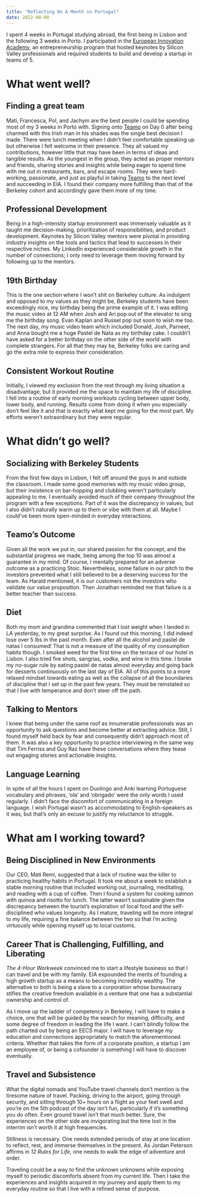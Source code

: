 ```yaml
---
title: "Reflecting On A Month in Portugal"
date: 2022-08-08
---
```


I spent 4 weeks in Portugal studying abroad, the first being in Lisbon and the following 3 weeks in Porto. I participated in the [European Innovation Academy](https://www.inacademy.eu/portugal/), an entrepreneurship program that hosted keynotes by Silicon Valley professionals and required students to build and develop a startup in teams of 5.

# What went well?

## Finding a great team

Mati, Francesca, Pol, and Jachym are the best people I could be spending most of my 3 weeks in Porto with. Signing onto [Teamo](http://teamo.ie) on Day 0 after being charmed with this Irish man in his shades was the single best decision I made. There were lunch meeting when I didn’t feel comfortable speaking up but otherwise I felt welcome in their presence. They all valued my contributions, however little that may have been in terms of ideas and tangible results. As the youngest in the group, they acted as proper mentors and friends, sharing stories and insights while being eager to spend time with me out in restaurants, bars, and escape rooms. They were hard-working, passionate, and just as playful in taking [Teamo](http://teamo.ie) to the next level and succeeding in EIA. I found their company more fulfilling than that of the Berkeley cohort and accordingly gave them more of my time.

## Professional Development

Being in a high-intensity startup environment was immensely valuable as it taught me decision-making, prioritization of responsibilities, and product development. Keynotes by Silicon Valley mentors were pivotal in providing industry insights on the tools and tactics that lead to successes in their respective niches. My LinkedIn experienced considerable growth in the number of connections; I only need to leverage them moving forward by following up to the mentors.

## 19th Birthday

This is the one section where I won’t shit on Berkeley culture. As indulgent and opposed to my values as they might be, Berkeley students have been exceedingly nice, my birthday being the prime example of it. I was editing the music video at 12 AM when Josh and Ari pop out of the elevator to sing me the birthday song. Evan Kaplan and Russel pop out soon to wish me too. The next day, my music video team which included Donald, Josh, Parneet, and Anna bought me a huge Pastel de Nata as my birthday cake. I couldn’t have asked for a better birthday on the other side of the world with complete strangers. For all that they may be, Berkeley folks are caring and go the extra mile to express their consideration.

## Consistent Workout Routine

Initially, I viewed my exclusion from the rest through my living situation a disadvantage, but it provided me the space to maintain my life of discipline. I fell into a routine of early morning workouts cycling between upper body, lower body, and running. Results come from doing it when you especially don’t feel like it and that is exactly what kept me going for the most part. My efforts weren’t extraordinary but they were regular.

# What didn’t go well?

## Socializing with Berkeley Students

From the first few days in Lisbon, I felt off around the guys in and outside the classroom. I made some good memories with my music video group, but their insistence on bar-hopping and clubbing weren’t particularly appealing to me. I eventually avoided much of their company throughout the program with a few exceptions. Part of it was the discrepancy in values, but I also didn’t naturally warm up to them or vibe with them at all. Maybe I could’ve been more open-minded in everyday interactions.

## Teamo’s Outcome

Given all the work we put in, our shared passion for the concept, and the substantial progress we made, being among the top 10 was almost a guarantee in my mind. Of course, I mentally prepared for an adverse outcome as a practicing Stoic. Nevertheless, some failure in our pitch to the investors prevented what I still believed to be a deserving success for the team. As Harald mentioned, it is our customers not the investors who validate our value proposition. Then Jonathan reminded me that failure is a better teacher than success.

## Diet

Both my mom and grandma commented that I lost weight when I landed in LA yesterday, to my great surprise. As I found out this morning, I did indeed lose over 5 lbs in the past month. Even after all the alcohol and pastel de natas I consumed! That is not a measure of the quality of my consumption habits though. I smoked weed for the first time on the terrace of our hotel in Lisbon. I also tried fire shots, sangrias, vodka, and wine in this time. I broke my no-sugar rule by eating pastel de natas almost everyday and going back for desserts continuously on the last day of EIA. All of this points to a more relaxed mindset towards eating as well as the collapse of all the boundaries of discipline that I set up in the past few years. They must be reinstated so that I live with temperance and don’t steer off the path.

## Talking to Mentors

I knew that being under the same roof as innumerable professionals was an opportunity to ask questions and become better at extracting advice. Still, I found myself held back by fear and consequently didn’t approach most of them. It was also a key opportunity to practice interviewing in the same way that Tim Ferriss and Guy Raz have these conversations where they tease out engaging stories and actionable insights.

## Language Learning

In spite of all the hours I spent on Duolingo and Anki learning Portuguese vocabulary and phrases, ‘ola’ and ‘obrigado’ were the only words I used regularly. I didn’t face the discomfort of communicating in a foreign language. I wish Portugal wasn’t as accommodating to English-speakers as it was, but that’s only an excuse to justify my reluctance to struggle.

# What am I working toward?

## Being Disciplined in New Environments

Our CEO, Mati Remi, suggested that a lack of routine was the killer to practicing healthy habits in Portugal. It took me about a week to establish a stable morning routine that included working out, journaling, meditating, and reading with a cup of coffee. Then I found a system for cooking salmon with quinoa and risotto for lunch. The latter wasn’t sustainable given the discrepancy between the tourist’s exploration of local food and the self-disciplined who values longevity. As I mature, traveling will be more integral to my life, requiring a fine balance between the two so that I’m acting virtuously while opening myself up to local customs.

## Career That is Challenging, Fulfilling, and Liberating

_The 4-Hour Workweek_ convinced me to start a lifestyle business so that I can travel and be with my family. EIA expounded the merits of founding a high growth startup as a means to becoming incredibly wealthy. The alternative to both is being a slave to a corporation whose bureaucracy stifles the creative freedom available in a venture that one has a substantial ownership and control of.

As I move up the ladder of competency in Berkeley, I will have to make a choice, one that will be guided by the search for meaning, difficulty, and some degree of freedom in leading the life I want. I can’t blindly follow the path charted out by being an EECS major. I will have to leverage my education and connections appropriately to match the aforementioned criteria. Whether that takes the form of a corporate position, a startup I am an employee of, or being a cofounder is something I will have to discover eventually.

## Travel and Subsistence

What the digital nomads and YouTube travel channels don’t mention is the tiresome nature of travel. Packing, driving to the airport, going through security, and sitting through 10+ hours on a flight as your feet swell and you’re on the 5th podcast of the day isn’t fun, particularly if it’s something you do often. Even ground travel isn’t that much better. Sure, the experiences on the other side are invigorating but the time lost in the interrim isn’t worth it at high frequencies.

Stillness is necessary. One needs extended periods of stay at one location to reflect, rest, and immerse themselves in the present. As Jordan Peterson affirms in _12 Rules for Life_, one needs to walk the edge of adventure and order.

Traveling could be a way to find the unknown unknowns while exposing myself to periodic discomforts absent from my current life. Then I take the experiences and insights acquired in my journey and apply them to my everyday routine so that I live with a refined sense of purpose.
